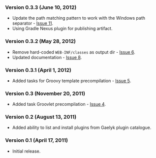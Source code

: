 ### Version 0.3.3 (June 10, 2012)

* Update the path matching pattern to work with the Windows path separator - [Issue 11](https://github.com/bmuschko/gradle-gaelyk-plugin/pull/11).
* Using Gradle Nexus plugin for publishing artifact.

### Version 0.3.2 (May 28, 2012)

* Remove hard-coded `WEB-INF/classes` as output dir - [Issue 6](https://github.com/bmuschko/gradle-gaelyk-plugin/pull/6).
* Updated documentation - [Issue 8](https://github.com/bmuschko/gradle-gaelyk-plugin/pull/8).

### Version 0.3.1 (April 1, 2012)

* Added tasks for Groovy template precompilation - [Issue 5](https://github.com/bmuschko/gradle-gaelyk-plugin/pull/5).

### Version 0.3 (November 20, 2011)

* Added task Groovlet precompilation - [Issue 4](https://github.com/bmuschko/gradle-gaelyk-plugin/pull/4).

### Version 0.2 (August 13, 2011)

* Added ability to list and install plugins from Gaelyk plugin catalogue.

### Version 0.1 (April 17, 2011)

* Initial release.